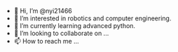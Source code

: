 - 👋 Hi, I’m @nyi21466
- 👀 I’m interested in robotics and computer engineering.
- 🌱 I’m currently learning advanced python.
- 💞️ I’m looking to collaborate on ...
- 📫 How to reach me ...

<!---
nyi21466/nyi21466 is a ✨ special ✨ repository because its `README.md` (this file) appears on your GitHub profile.
You can click the Preview link to take a look at your changes.
--->
